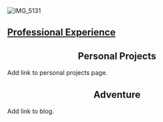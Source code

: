 ![IMG_5131](https://github.com/user-attachments/assets/3357f84e-4455-4689-98d3-301fca8f01a0)

## [Professional Experience](https://marty2moore.github.io/Resume/)

<center>
  <h2>Personal Projects</h2>
</center>

Add link to personal projects page.

<center>
  <h2>Adventure</h2>
</center>

Add link to blog.
